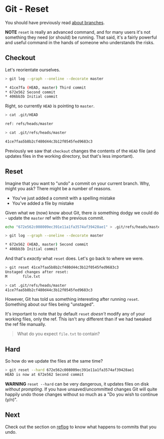 Git - Reset
===========

You should have previously read [about branches](branches.md).

**NOTE** `reset` is really an advanced command,
and for many users it's not something they need (or should) be
running.
That said, it's a fairly powerful and useful command in
the hands of someone who understands the risks.


Checkout
--------

Let's reorientate ourselves.

```sh
> git log --graph --oneline --decorate master

* 41ce7fa (HEAD, master) Third commit
* 672e562 Second commit
* 406bb3b Initial commit
```

Right, so currently `HEAD` is pointing to `master`.

```sh
> cat .git/HEAD

ref: refs/heads/master

> cat .git/refs/heads/master

41ce7faa5b8b2cf480d44c3b12f0545fed9683c3
```

Previously we saw that `checkout` changes the contents of the `HEAD` file
(and updates files in the working directory, but that's less important).


Reset
-----

Imagine that you want to "undo" a commit on your current branch.
Why, might you ask? There might be a number of reasons.

- You've just added a commit with a spelling mistake
- You've added a file by mistake


Given what we (now) know about Git, there _is_ something dodgy we
could do - update the `master` ref with the previous commit.

```sh
echo "672e562c008009ec391e11a1fa3574af39428ae1" > .git/refs/heads/master

> git log --graph --oneline --decorate master

* 672e562 (HEAD, master) Second commit
* 406bb3b Initial commit
```

And that's _exactly_ what `reset` does.
Let's go back to where we were.

```sh
> git reset 41ce7faa5b8b2cf480d44c3b12f0545fed9683c3
Unstaged changes after reset:
M       file.txt

> cat .git/refs/heads/master
41ce7faa5b8b2cf480d44c3b12f0545fed9683c3
```

However, Git has told us something interesting after running `reset`.
Something about our files being "unstaged".

It's important to note that by default `reset` _doesn't_ modify any
of your working files, only the ref. This isn't any different than if
we had tweaked the ref file manually.


> What do you expect `file.txt` to contain?


Hard
----

So how do we update the files at the same time?

```sh
> git reset --hard 672e562c008009ec391e11a1fa3574af39428ae1
HEAD is now at 672e562 Second commit
```

**WARNING** `reset --hard` can be very dangerous, it updates
files on disk _without prompting_.
If you have unsaved/uncommitted changes Git will quite happily undo
those changes without so much as a "Do you wish to continue (y/n)".


Next
----

Check out the section on [reflog](reflog.md) to know what happens
to commits that you undo.
